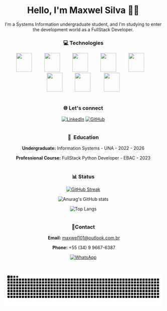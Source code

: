 <div align="center">

<h1>Hello, I'm Maxwel Silva 👋🏻 </h1>
<p>
I'm a Systems Information undergraduate student, and I'm studying to enter the development world as a FullStack Developer.
</p>
<h3>💻 Technologies</h3>
<div style="display: inline-block"> 
         <img src="https://cdn.jsdelivr.net/gh/devicons/devicon@latest/icons/python/python-original.svg" height="60" width="50" /> 
         <img src="https://cdn.jsdelivr.net/gh/devicons/devicon@latest/icons/javascript/javascript-plain.svg" height="60" width="50" /> 
         <img src="https://cdn.jsdelivr.net/gh/devicons/devicon@latest/icons/typescript/typescript-original.svg" height="60" width="50" /> 
         <img src="https://cdn.jsdelivr.net/gh/devicons/devicon@latest/icons/html5/html5-original.svg" height="60" width="50" /> 
         <img src="https://cdn.jsdelivr.net/gh/devicons/devicon@latest/icons/css3/css3-original.svg" height="60" width="50" />    
         <img src="https://cdn.jsdelivr.net/gh/devicons/devicon@latest/icons/gulp/gulp-plain.svg" height="60" width="50" /> 
         <img src="https://cdn.jsdelivr.net/gh/devicons/devicon@latest/icons/sass/sass-original.svg" height="60" width="50" /> 
         <img src="https://cdn.jsdelivr.net/gh/devicons/devicon@latest/icons/vuejs/vuejs-original.svg" height="60" width="50" /> 
</div>

#
<h3>🌐 Let's connect</h3>
<div >

[![LinkedIn](https://img.shields.io/badge/LinkedIn-FF0000?style=for-the-badge&logo=linkedin&logoColor=white)](https://www.linkedin.com/in/maxwelsilvas/)
[![GitHub](https://img.shields.io/badge/GitHub-FF0000?style=for-the-badge&logo=github&logoColor=white)](https://github.com/MaxwelSilvas)
</div>

#
<h3>📖  Education</h3>
<div>

**Undergraduate:** Information Systems - UNA - 2022 - 2026

**Professional Course:** FullStack Python Developer - EBAC - 2023
</div>

#
<h3 align="center" > 📊 Status</h3>
<div>

[![GitHub Streak](https://streak-stats.demolab.com/?user=MaxwelSilvas&theme=dark&background=000000&border=FF0000&dates=FF0000&currStreakLabel=FF0000&fire=FF0000&ring=FF0000&sideNums=FFFFFF)](https://git.io/streak-stats)

![Anurag's GitHub stats](https://github-readme-stats.vercel.app/api?username=MaxwelSilvas&show_icons=true&bg_color=000000&text_color=FFFFFF&title_color=FF0000&border_color=FF0000&icon_color=FF0000)

![Top Langs]([https://github-readme-stats-git-masterrstaa-rickstaa.vercel.app/api/top-langs/?username=MaxwelSilvas&layout=compact&bg_color=000000&border_color=FF0000&title_color=FF0000&text_color=FFFFFF](https://github-readme-stats.vercel.app/api/top-langs/?username=MaxwelSilvas&layout=compact&bg_color=000000&border_color=FF0000&title_color=FF0000&text_color=FFFFFF))
</div>

#
<h3 align="center" > 👤Contact</h3>
<div style="display:" align="center">

 **Email:** [maxwel101@outlook.com.br](mailto:maxwel101@outlook.com.br)

 **Phone:** +55 (34) 9 9667-6387

 [![WhatsApp](https://img.shields.io/badge/WhatsApp-25D366?style=for-the-badge&logo=whatsapp&logoColor=white)](https://wa.me/5534996676387)
</div>

#
</div>

<picture>
  <source media="(prefers-color-scheme: dark)" srcset="https://raw.githubusercontent.com/MaxwelSilvas/MaxwelSilvas/output/github-contribution-grid-snake-dark.svg">
  <source media="(prefers-color-scheme: light)" srcset="https://raw.githubusercontent.com/MaxwelSilvas/MaxwelSilvas/output/github-contribution-grid-snake.svg">
  <img alt="github contribution grid snake animation" src="https://raw.githubusercontent.com/MaxwelSilvas/MaxwelSilvas/output/github-contribution-grid-snake.svg">
</picture>
